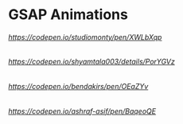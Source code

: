 # GSAP Animations
 
###### https://codepen.io/studiomonty/pen/XWLbXqp
###### https://codepen.io/shyamtala003/details/PorYGVz
###### https://codepen.io/bendakirs/pen/OEaZYv
###### https://codepen.io/ashraf-asif/pen/BaqeoQE
